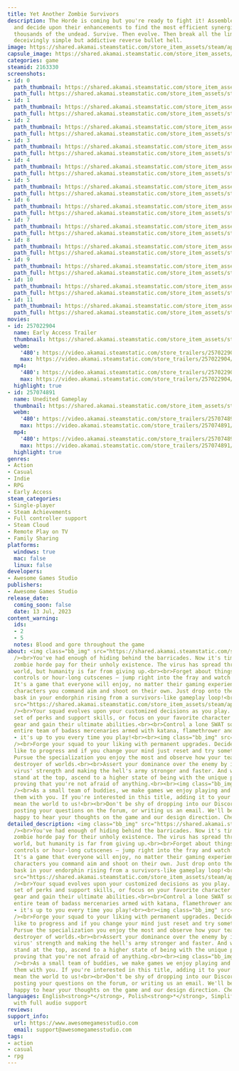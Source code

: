 ```yaml
---
title: Yet Another Zombie Survivors
description: The Horde is coming but you're ready to fight it! Assemble your team
  and decide upon their enhancements to find the most efficient synergies against
  thousands of the undead. Survive. Then evolve. Then break all the limits in this
  deceivingly simple but addictive reverse bullet hell.
image: https://shared.akamai.steamstatic.com/store_item_assets/steam/apps/2163330/header.jpg?t=1732032370
capsule_image: https://shared.akamai.steamstatic.com/store_item_assets/steam/apps/2163330/capsule_231x87.jpg?t=1732032370
categories: game
steamid: 2163330
screenshots:
- id: 0
  path_thumbnail: https://shared.akamai.steamstatic.com/store_item_assets/steam/apps/2163330/ss_0eddfe15800882cfceab1ae9f6710d4f98a83063.600x338.jpg?t=1732032370
  path_full: https://shared.akamai.steamstatic.com/store_item_assets/steam/apps/2163330/ss_0eddfe15800882cfceab1ae9f6710d4f98a83063.1920x1080.jpg?t=1732032370
- id: 1
  path_thumbnail: https://shared.akamai.steamstatic.com/store_item_assets/steam/apps/2163330/ss_40bc2dd46250e97c4fd5dc2688dd9b05c6c1b66d.600x338.jpg?t=1732032370
  path_full: https://shared.akamai.steamstatic.com/store_item_assets/steam/apps/2163330/ss_40bc2dd46250e97c4fd5dc2688dd9b05c6c1b66d.1920x1080.jpg?t=1732032370
- id: 2
  path_thumbnail: https://shared.akamai.steamstatic.com/store_item_assets/steam/apps/2163330/ss_f141e178a875a14167cca9b28c1205f85c338f72.600x338.jpg?t=1732032370
  path_full: https://shared.akamai.steamstatic.com/store_item_assets/steam/apps/2163330/ss_f141e178a875a14167cca9b28c1205f85c338f72.1920x1080.jpg?t=1732032370
- id: 3
  path_thumbnail: https://shared.akamai.steamstatic.com/store_item_assets/steam/apps/2163330/ss_671db336628c6745fefa698c148ecc6fd0c7e698.600x338.jpg?t=1732032370
  path_full: https://shared.akamai.steamstatic.com/store_item_assets/steam/apps/2163330/ss_671db336628c6745fefa698c148ecc6fd0c7e698.1920x1080.jpg?t=1732032370
- id: 4
  path_thumbnail: https://shared.akamai.steamstatic.com/store_item_assets/steam/apps/2163330/ss_34138950d9ee0cf9ba1e94f52a50c02a3f16cc49.600x338.jpg?t=1732032370
  path_full: https://shared.akamai.steamstatic.com/store_item_assets/steam/apps/2163330/ss_34138950d9ee0cf9ba1e94f52a50c02a3f16cc49.1920x1080.jpg?t=1732032370
- id: 5
  path_thumbnail: https://shared.akamai.steamstatic.com/store_item_assets/steam/apps/2163330/ss_e44363bc27ffb65fe390ff7ba7bc2dfe03b806ef.600x338.jpg?t=1732032370
  path_full: https://shared.akamai.steamstatic.com/store_item_assets/steam/apps/2163330/ss_e44363bc27ffb65fe390ff7ba7bc2dfe03b806ef.1920x1080.jpg?t=1732032370
- id: 6
  path_thumbnail: https://shared.akamai.steamstatic.com/store_item_assets/steam/apps/2163330/ss_901cc922e45a957d5fb743b973f4524ca610be93.600x338.jpg?t=1732032370
  path_full: https://shared.akamai.steamstatic.com/store_item_assets/steam/apps/2163330/ss_901cc922e45a957d5fb743b973f4524ca610be93.1920x1080.jpg?t=1732032370
- id: 7
  path_thumbnail: https://shared.akamai.steamstatic.com/store_item_assets/steam/apps/2163330/ss_41b3a2ce8138e7d2a69bc0b0e6c4c8679fc7849d.600x338.jpg?t=1732032370
  path_full: https://shared.akamai.steamstatic.com/store_item_assets/steam/apps/2163330/ss_41b3a2ce8138e7d2a69bc0b0e6c4c8679fc7849d.1920x1080.jpg?t=1732032370
- id: 8
  path_thumbnail: https://shared.akamai.steamstatic.com/store_item_assets/steam/apps/2163330/ss_f7d601d11f6492fa0ccb9c81ffd9a7701ff06d8b.600x338.jpg?t=1732032370
  path_full: https://shared.akamai.steamstatic.com/store_item_assets/steam/apps/2163330/ss_f7d601d11f6492fa0ccb9c81ffd9a7701ff06d8b.1920x1080.jpg?t=1732032370
- id: 9
  path_thumbnail: https://shared.akamai.steamstatic.com/store_item_assets/steam/apps/2163330/ss_6dbb08d6982b614179cf76efdf2c7c1b990d4a68.600x338.jpg?t=1732032370
  path_full: https://shared.akamai.steamstatic.com/store_item_assets/steam/apps/2163330/ss_6dbb08d6982b614179cf76efdf2c7c1b990d4a68.1920x1080.jpg?t=1732032370
- id: 10
  path_thumbnail: https://shared.akamai.steamstatic.com/store_item_assets/steam/apps/2163330/ss_e30d2875aa9e36d42d8fbfd9ee6b464cd7124eb5.600x338.jpg?t=1732032370
  path_full: https://shared.akamai.steamstatic.com/store_item_assets/steam/apps/2163330/ss_e30d2875aa9e36d42d8fbfd9ee6b464cd7124eb5.1920x1080.jpg?t=1732032370
- id: 11
  path_thumbnail: https://shared.akamai.steamstatic.com/store_item_assets/steam/apps/2163330/ss_c639212336d716d71af055d1d050ba6b038da1e6.600x338.jpg?t=1732032370
  path_full: https://shared.akamai.steamstatic.com/store_item_assets/steam/apps/2163330/ss_c639212336d716d71af055d1d050ba6b038da1e6.1920x1080.jpg?t=1732032370
movies:
- id: 257022904
  name: Early Access Trailer
  thumbnail: https://shared.akamai.steamstatic.com/store_item_assets/steam/apps/257022904/movie.293x165.jpg?t=1715615749
  webm:
    '480': https://video.akamai.steamstatic.com/store_trailers/257022904/movie480_vp9.webm?t=1715615749
    max: https://video.akamai.steamstatic.com/store_trailers/257022904/movie_max_vp9.webm?t=1715615749
  mp4:
    '480': https://video.akamai.steamstatic.com/store_trailers/257022904/movie480.mp4?t=1715615749
    max: https://video.akamai.steamstatic.com/store_trailers/257022904/movie_max.mp4?t=1715615749
  highlight: true
- id: 257074891
  name: Unedited Gameplay
  thumbnail: https://shared.akamai.steamstatic.com/store_item_assets/steam/apps/257074891/09ad1665ac1feddae50de3592149fe58b23729e4/movie_600x337.jpg?t=1732030969
  webm:
    '480': https://video.akamai.steamstatic.com/store_trailers/257074891/movie480_vp9.webm?t=1732030969
    max: https://video.akamai.steamstatic.com/store_trailers/257074891/movie_max_vp9.webm?t=1732030969
  mp4:
    '480': https://video.akamai.steamstatic.com/store_trailers/257074891/movie480.mp4?t=1732030969
    max: https://video.akamai.steamstatic.com/store_trailers/257074891/movie_max.mp4?t=1732030969
  highlight: true
genres:
- Action
- Casual
- Indie
- RPG
- Early Access
steam_categories:
- Single-player
- Steam Achievements
- Full controller support
- Steam Cloud
- Remote Play on TV
- Family Sharing
platforms:
  windows: true
  mac: false
  linux: false
developers:
- Awesome Games Studio
publishers:
- Awesome Games Studio
release_date:
  coming_soon: false
  date: 13 Jul, 2023
content_warning:
  ids:
  - 2
  - 5
  notes: Blood and gore throughout the game
about: <img class="bb_img" src="https://shared.akamai.steamstatic.com/store_item_assets/steam/apps/2163330/extras/GIF_01_ENG.gif?t=1732032370"
  /><br>You've had enough of hiding behind the barricades. Now it's time to let the
  zombie horde pay for their unholy existence. The virus has spread throughout the
  world, but humanity is far from giving up.<br><br>Forget about things like complicated
  controls or hour-long cutscenes — jump right into the fray and watch the fireworks!
  It's a game that everyone will enjoy, no matter their gaming experience, as the
  characters you command aim and shoot on their own. Just drop onto the couch and
  bask in your endorphin rising from a survivors-like gameplay loop!<br><br><img class="bb_img"
  src="https://shared.akamai.steamstatic.com/store_item_assets/steam/apps/2163330/extras/Gif_02_ENG.gif?t=1732032370"
  /><br>Your squad evolves upon your customized decisions as you play. Pursue a varied
  set of perks and support skills, or focus on your favorite character to alter their
  gear and gain their ultimate abilities.<br><br>Control a lone SWAT soldier or an
  entire team of badass mercenaries armed with katana, flamethrower and rocket launcher
  - it's up to you every time you play!<br><br><img class="bb_img" src="https://shared.akamai.steamstatic.com/store_item_assets/steam/apps/2163330/extras/YAZS_Store_GIF_03.gif?t=1732032370"
  /><br>Forge your squad to your liking with permanent upgrades. Decide upon how you'd
  like to progress and if you change your mind just reset and try something else.
  Pursue the specialization you enjoy the most and observe how your team becomes death,
  destroyer of worlds.<br><br>Assert your dominance over the enemy by increasing the
  virus' strength and making the hell's army stronger and faster. And when you finally
  stand at the top, ascend to a higher state of being with the unique prestige system,
  proving that you're not afraid of anything.<br><br><img class="bb_img" src="https://shared.akamai.steamstatic.com/store_item_assets/steam/apps/2163330/extras/Gif_04_ENG.gif?t=1732032370"
  /><br>As a small team of buddies, we make games we enjoy playing and want to share
  them with you. If you're interested in this title, adding it to your wishlist would
  mean the world to us!<br><br>Don't be shy of dropping into our Discord to chat,
  posting your questions on the forum, or writing us an email. We'll be more than
  happy to hear your thoughts on the game and our design direction. Cheers!
detailed_description: <img class="bb_img" src="https://shared.akamai.steamstatic.com/store_item_assets/steam/apps/2163330/extras/GIF_01_ENG.gif?t=1732032370"
  /><br>You've had enough of hiding behind the barricades. Now it's time to let the
  zombie horde pay for their unholy existence. The virus has spread throughout the
  world, but humanity is far from giving up.<br><br>Forget about things like complicated
  controls or hour-long cutscenes — jump right into the fray and watch the fireworks!
  It's a game that everyone will enjoy, no matter their gaming experience, as the
  characters you command aim and shoot on their own. Just drop onto the couch and
  bask in your endorphin rising from a survivors-like gameplay loop!<br><br><img class="bb_img"
  src="https://shared.akamai.steamstatic.com/store_item_assets/steam/apps/2163330/extras/Gif_02_ENG.gif?t=1732032370"
  /><br>Your squad evolves upon your customized decisions as you play. Pursue a varied
  set of perks and support skills, or focus on your favorite character to alter their
  gear and gain their ultimate abilities.<br><br>Control a lone SWAT soldier or an
  entire team of badass mercenaries armed with katana, flamethrower and rocket launcher
  - it's up to you every time you play!<br><br><img class="bb_img" src="https://shared.akamai.steamstatic.com/store_item_assets/steam/apps/2163330/extras/YAZS_Store_GIF_03.gif?t=1732032370"
  /><br>Forge your squad to your liking with permanent upgrades. Decide upon how you'd
  like to progress and if you change your mind just reset and try something else.
  Pursue the specialization you enjoy the most and observe how your team becomes death,
  destroyer of worlds.<br><br>Assert your dominance over the enemy by increasing the
  virus' strength and making the hell's army stronger and faster. And when you finally
  stand at the top, ascend to a higher state of being with the unique prestige system,
  proving that you're not afraid of anything.<br><br><img class="bb_img" src="https://shared.akamai.steamstatic.com/store_item_assets/steam/apps/2163330/extras/Gif_04_ENG.gif?t=1732032370"
  /><br>As a small team of buddies, we make games we enjoy playing and want to share
  them with you. If you're interested in this title, adding it to your wishlist would
  mean the world to us!<br><br>Don't be shy of dropping into our Discord to chat,
  posting your questions on the forum, or writing us an email. We'll be more than
  happy to hear your thoughts on the game and our design direction. Cheers!
languages: English<strong>*</strong>, Polish<strong>*</strong>, Simplified Chinese<strong>*</strong><br><strong>*</strong>languages
  with full audio support
reviews:
support_info:
  url: https://www.awesomegamesstudio.com
  email: support@awesomegamesstudio.com
tags:
- action
- casual
- rpg
---
```


